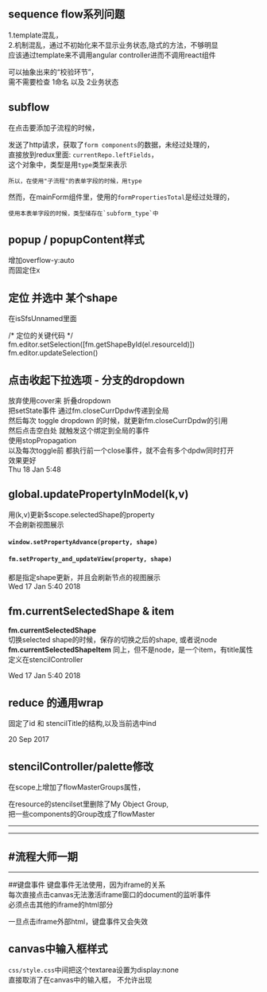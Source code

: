 ## sequence flow系列问题
1.template混乱，  
2.机制混乱，通过不初始化来不显示业务状态,隐式的方法，不够明显  
应该通过template来不调用angular controller进而不调用react组件

可以抽象出来的“校验环节”，  
需不需要检查 1命名 以及 2业务状态

## subflow	
在点击要添加子流程的时候，	

发送了http请求，获取了`form components`的数据，未经过处理的，  
直接放到redux里面: `currentRepo.leftFields`，  
这个对象中，类型是用`type`类型来表示  
	
	所以，在使用"子流程"的表单字段的时候，用type
  

然而，在mainForm组件里，使用的`formPropertiesTotal`是经过处理的，  

	使用本表单字段的时候，类型储存在`subform_type`中
## popup / popupContent样式
增加overflow-y:auto  
而固定住x

## 定位 并选中 某个shape
在isSfsUnnamed里面  

/* 定位的关键代码 */                    
                    fm.editor.setSelection([fm.getShapeById(el.resourceId)])                   
fm.editor.updateSelection()

## 点击收起下拉选项 - 分支的dropdown
放弃使用cover来 折叠dropdown  
把setState事件 通过fm.closeCurrDpdw传递到全局  
然后每次 toggle dropdown 的时候，就更新fm.closeCurrDpdw的引用  
然后点击空白处 就触发这个绑定到全局的事件  
使用stopPropagation  
以及每次toggle前 都执行前一个close事件，就不会有多个dpdw同时打开  
效果更好  
Thu 18 Jan 5:48

## global.updatePropertyInModel(k,v)
用(k,v)更新$scope.selectedShape的property  
不会刷新视图展示
#### `window.setPropertyAdvance(property, shape)`
#### `fm.setProperty_and_updateView(property, shape)`
都是指定shape更新，并且会刷新节点的视图展示  
Wed 17 Jan 5:40 2018  



## fm.currentSelectedShape & item  
**fm.currentSelectedShape**  
切换selected shape的时候，保存的切换之后的shape, 或者说node  
**fm.currentSelectedShapeItem**
同上，但不是node，是一个item，有title属性  
定义在stencilController

Wed 17 Jan 5:40 2018



## reduce 的通用wrap
固定了id 和 stencilTitle的结构,以及当前选中ind


20 Sep 2017

## stencilController/palette修改
在scope上增加了flowMasterGroups属性，

在resource的stencilset里删除了My Object Group,  
把一些components的Group改成了flowMaster

---
---
#流程大师一期 
---
---

##键盘事件
键盘事件无法使用，因为iframe的关系  
每次直接点击canvas无法激活iframe窗口的document的监听事件  
必须点击其他的iframe的html部分  

一旦点击iframe外部html，键盘事件又会失效


## canvas中输入框样式
`css/style.css`中间把这个textarea设置为display:none  
直接取消了在canvas中的输入框， 不允许出现